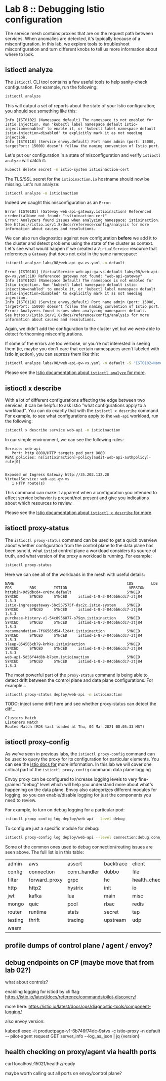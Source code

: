 # Lab 8 :: Debugging Istio configuration

The service mesh contains proxies that are on the request path between services. When anomalies are detected, it's typically because of a misconfiguration. In this lab, we explore tools to troubleshoot misconfiguration and turn different knobs to tell us more information about where to look. 

## istioctl analyze

The `istioctl` CLI tool contains a few useful tools to help sanity-check configuration. For example, run the following:

```bash
istioctl analyze
```

This will output a set of reports about the state of your Istio configuration; you should see something like this:

```
Info [IST0102] (Namespace default) The namespace is not enabled for Istio injection. Run 'kubectl label namespace default istio-injection=enabled' to enable it, or 'kubectl label namespace default istio-injection=disabled' to explicitly mark it as not needing injection.
Info [IST0118] (Service envoy.default) Port name admin (port: 15000, targetPort: 15000) doesn't follow the naming convention of Istio port.
```

Let's put our configuration in a state of misconfiguration and verify `istioctl analyze` will catch it:

```bash
kubectl delete secret -n istio-system istioinaction-cert
```

The TLS/SSL secret for the `istioinaction.io` hostname should now be missing. Let's run analyze:

```bash
istioctl analyze -n istioinaction
```

Indeed we caught this misconfiguration as an `Error`:

```
Error [IST0101] (Gateway web-api-gateway.istioinaction) Referenced credentialName not found: "istioinaction-cert"
Error: Analyzers found issues when analyzing namespace: istioinaction.
See https://istio.io/v1.8/docs/reference/config/analysis for more information about causes and resolutions.
```

We can also run diagnostics against new configuration **before** we add it to the cluster and detect problems using the state of the cluster as context. Let's see what would happen if we created a `VirtualService` resource that references a `Gateway` that does not exist in the same namespace:

```bash
istioctl analyze labs/08/web-api-gw-vs.yaml -n default
```

```
Error [IST0101] (VirtualService web-api-gw-vs.default labs/08/web-api-gw-vs.yaml:10) Referenced gateway not found: "web-api-gateway"
Info [IST0102] (Namespace default) The namespace is not enabled for Istio injection. Run 'kubectl label namespace default istio-injection=enabled' to enable it, or 'kubectl label namespace default istio-injection=disabled' to explicitly mark it as not needing injection.
Info [IST0118] (Service envoy.default) Port name admin (port: 15000, targetPort: 15000) doesn't follow the naming convention of Istio port.
Error: Analyzers found issues when analyzing namespace: default.
See https://istio.io/v1.8/docs/reference/config/analysis for more information about causes and resolutions.
```

Again, we didn't add the configuration to the cluster yet but we were able to detect forthcoming misconfigurations. 

If some of the errors are too verbose, or you're not interested in seeing them (ie, maybe you don't care that certain namespaces aren't labeled with Istio injection), you can supress them like this:

```bash
istioctl analyze labs/08/web-api-gw-vs.yaml -n default -S "IST0102=Namespace *"
```

Please see the [Istio documentation about `istioctl analyze` for more](https://istio.io/latest/docs/ops/diagnostic-tools/istioctl-analyze/).


## istioctl x describe 

With a lot of different configurations affecting the edge between two services, it can be helpful to ask Istio "what configurations apply to a workload". You can do exactly that with the `istioctl x describe` command. For example, to see what configurations apply to the `web-api` workload, run the following:

```bash
istioctl x describe service web-api -n istioinaction
```

In our simple environment, we can see the following rules:

```
Service: web-api
   Port: http 8080/HTTP targets pod port 8080
RBAC policies: ns[istioinaction]-policy[audit-web-api-authpolicy]-rule[0]


Exposed on Ingress Gateway http://35.202.132.20
VirtualService: web-api-gw-vs
   1 HTTP route(s)
```

This command can make it apparent when a configuration you intended to affect service behavior is present/not present and give you indications about which resources to review. 

Please see the [Istio documentation about `istioctl x describe` for more](https://istio.io/latest/docs/ops/diagnostic-tools/istioctl-describe/).


## istioctl proxy-status

The `istioctl proxy-status` command can be used to get a quick overview about whether configuration from the control plane to the data plane has been sync'd, what `istiod` control plane a workload considers its source of truth, and what version of the proxy a workload is running. For example:

```bash
istioctl proxy-status
```

Here we can see all of the workloads in the mesh with useful details:

```
NAME                                                   CDS        LDS        EDS        RDS        ISTIOD                            VERSION
httpbin-9d9dbcd4-xr8tw.default                         SYNCED     SYNCED     SYNCED     SYNCED     istiod-1-8-3-84c6b6cdc7-ztj84     1.8.3
istio-ingressgateway-5bc557575f-dsc2c.istio-system     SYNCED     SYNCED     SYNCED     SYNCED     istiod-1-8-3-84c6b6cdc7-ztj84     1.8.3
purchase-history-v1-54c8956877-s79qn.istioinaction     SYNCED     SYNCED     SYNCED     SYNCED     istiod-1-8-3-84c6b6cdc7-ztj84     1.8.3
recommendation-7f66565d54-l2d4t.istioinaction          SYNCED     SYNCED     SYNCED     SYNCED     istiod-1-8-3-84c6b6cdc7-ztj84     1.8.3
sleep-854565cb79-krhks.istioinaction                   SYNCED     SYNCED     SYNCED     SYNCED     istiod-1-8-3-84c6b6cdc7-ztj84     1.8.3
web-api-5d56f44d8b-b7pxm.istioinaction                 SYNCED     SYNCED     SYNCED     SYNCED     istiod-1-8-3-84c6b6cdc7-ztj84     1.8.3
```

The most powerful part of the `proxy-status` command is being able to detect drift between the control plane and data plane configurations. For example...

```bash
istioctl proxy-status deploy/web-api -n istioinaction
```

TODO: inject some drift here and see whether proxy-status can detect the diff...

```
Clusters Match
Listeners Match
Routes Match (RDS last loaded at Thu, 04 Mar 2021 08:05:33 MST)
```


## istioctl proxy-config

As we've seen in previous labs, the `istioctl proxy-config` command can be used to query the proxy for its configuration for particular elements. You can see the [Istio docs for](https://istio.io/latest/docs/ops/diagnostic-tools/proxy-cmd/#deep-dive-into-envoy-configuration) more information. In this lab we will cover one critical part of the `istioctl proxy-config` command: data plane logging

Envoy proxy can be configured to increase logging levels to very fine-grained "debug" level which will help you understand more about what's happening on the data plane. Envoy also categorizes different modules for logging, so you can enable/disable logging for just the components you need to review. 

For example, to turn on debug logging for a particular pod:

```bash
istioctl proxy-config log deploy/web-api --level debug
```

To configure just a specific module for debug:

```bash
istioctl proxy-config log deploy/web-api --level connection:debug,conn_handler:debug,filter:debug,router:debug,http:debug
```

Some of the common ones used to debug connection/routing issues are seen above. The full list is in this table:


<table>
<tr>
    <td>admin</td>
    <td>aws</td>
    <td>assert</td>
    <td>backtrace</td>
    <td>client</td>
</tr>
<tr>
    <td>config</td>
    <td>connection</td>
    <td>conn_handler</td>
    <td>dubbo</td>
    <td>file</td>
</tr>
<tr>
    <td>filter</td>
    <td>forward_proxy</td>
    <td>grpc</td>
    <td>hc</td>
    <td>health_checker</td>
</tr>
<tr>
    <td>http</td>
    <td>http2</td>
    <td>hystrix</td>
    <td>init</td>
    <td>io</td>
</tr>
<tr>
    <td>jwt</td>
    <td>kafka</td>
    <td>lua</td>
    <td>main</td>
    <td>misc</td>
</tr>
<tr>
    <td>mongo</td>
    <td>quic</td>
    <td>pool</td>
    <td>rbac</td>
    <td>redis</td>
</tr>
<tr>
    <td>router</td>
    <td>runtime</td>
    <td>stats</td>
    <td>secret</td>
    <td>tap</td>
</tr>
<tr>
    <td>testing</td>
    <td>thrift</td>
    <td>tracing</td>
    <td>upstream</td>
    <td>udp</td>
</tr>
<tr>
    <td>wasm</td>
    <td></td>
    <td></td>
    <td></td>
    <td></td>
</tr>
</table>



## profile dumps of control plane / agent / envoy?

## debug endpoints on CP (maybe move that from lab 02?)

what about controlz?

enabling logging for istiod
by cli flag:
https://istio.io/latest/docs/reference/commands/pilot-discovery/

more here:
https://istio.io/latest/docs/ops/diagnostic-tools/component-logging/


also envoy version: 

kubectl exec -it productpage-v1-6b746f74dc-9stvs -c istio-proxy -n default  -- pilot-agent request GET server_info --log_as_json | jq {version}


## health checking on proxy/agent via health ports

curl localhost:15021/healthz/ready

maybe worth calling out all ports on envoy/control plane?
